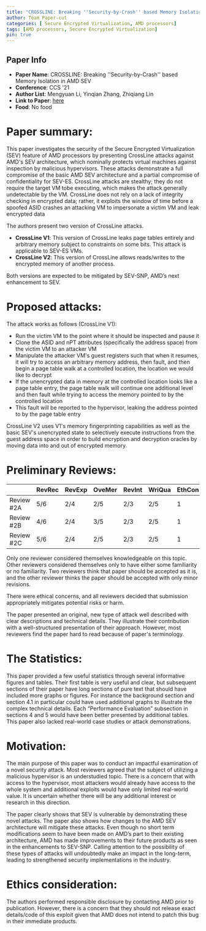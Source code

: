 ```yaml
---
title: "CROSSLINE: Breaking ''Security-by-Crash'' based Memory Isolation in AMD SEV"
author: Team Paper-cut
categories: [ Secure Encrypted Virtualization, AMD processors]
tags: [AMD processors, Secure Encrypted Virtualization]
pin: true
---
```


## Paper Info
- **Paper Name**: CROSSLINE: Breaking ''Security-by-Crash'' based Memory Isolation in AMD SEV
- **Conference**: CCS '21
- **Author List**: Mengyuan Li, Yinqian Zhang, Zhiqiang Lin
- **Link to Paper**: [here](https://arxiv.org/pdf/2008.00146.pdf)
- **Food**: No food



# Paper summary: 

This paper investigates the security of the Secure Encrypted Virtualization (SEV) feature of AMD processors by presenting CrossLine attacks against AMD's SEV architecture, which nominally protects virtual machines against inspection by malicious hypervisors.  These attacks demonstrate a full compromise of the basic AMD SEV architecture and a partial compromise of confidentiality for SEV-ES. CrossLine attacks are stealthy; they do not require the target VM tobe executing, which makes the attack generally undetectable by the VM. CrossLine does not rely on a lack of integrity checking in encrypted data; rather, it exploits the window of time before a spoofed ASID crashes an attacking VM to impersonate a victim VM and leak encrypted data

The authors present two version of CrossLine attacks.  

- **CrossLine V1**: This version of CrossLine leaks page tables entirely and arbitrary memory subject to constraints on some bits. This attack is applicable to SEV-ES VMs.
- **CrossLine V2**: This version of CrossLine allows reads/writes to the encrypted memory of another process.

Both versions are expected to be mitigated by SEV-SNP, AMD’s next enhancement to SEV. 

# Proposed attacks: 
 
The attack works as follows (CrossLine V1):

- Run the victim VM to the point where it should be inspected and pause it
- Clone the ASID and nPT attributes (specifically the address space) from the victim VM to an attacker VM
- Manipulate the attacker VM's guest registers such that when it resumes, it will try to access an arbitrary memory address, then fault, and then begin a page table walk at a controlled location, the location we would like to decrypt
- If the unencrypted data in memory at the controlled location looks like a page table entry, the page table walk will continue one additional level and then fault while trying to access the memory pointed to by the controlled location
- This fault will be reported to the hypervisor, leaking the address pointed to by the page table entry 

CrossLine V2 uses V1's memory fingerprinting capabilities as well as the basic SEV's unencrypted state to selectively execute instructions from the guest address space in order to build encryption and decryption oracles by moving data into and out of encrypted memory.

# Preliminary Reviews: 

|              | RevRec | RevExp | OveMer | RevInt | WriQua | EthCon |
| ---------  | --- | --- | --- | --- | --- | --- |
| Review #2A | 5/6 | 2/4 | 2/5 | 2/3 | 2/5 | 1 |
| Review #2B | 4/6 | 2/4 | 3/5 | 2/3 | 2/5 | 1 |
| Review #2C | 5/6 | 2/4 | 2/5 | 2/3 | 2/5 | 1 |

Only one reviewer considered themselves knowledgeable on this topic. Other reviewers considered themselves only to have either some familiarity or no familiarity. Two reviewers think that paper should be accepted as it is, and the other reviewer thinks the paper should be accepted with only minor revisions.  

There were ethical concerns, and all reviewers decided that submission appropriately mitigates potential risks or harm.

The paper presented an original, new type of attack well described with clear descriptions and technical details. They illustrate their contribution with a well-structured presentation of their approach.  However, most reviewers find the paper hard to read because of paper's terminology. 

# The Statistics: 

This paper provided a few useful statistics through several informative figures and tables. Their first table is very useful and clear, but subsequent sections of their paper have long sections of pure text that should have included more graphs or figures. For instance the background section and section 4.1 in particular could have used additional graphs to illustrate the complex technical details. Each “Performance Evaluation” subsection in sections 4 and 5 would have been better presented by additional tables.  This paper also lacked real-world case studies or attack demonstrations. 

# Motivation: 

The main purpose of this paper was to conduct an impactful examination of a novel security attack. Most reviewers agreed that the subject of utilizing a malicious hypervisor is an understudied topic.  There is a concern that with access to the hypervisor, most attackers would already have access to the whole system and additional exploits would have only limited real-world value. It is uncertain whether there will be any additional interest or research in this direction.

The paper clearly shows that SEV is vulnerable by demonstrating these novel attacks.  The paper also shows how changes to the AMD SEV architecture will mitigate these attacks.  Even though no short term modifications seem to have been made on AMD’s part to their existing architecture, AMD has made improvements to their future products as seen in the enhancements to SEV-SNP. Calling attention to the possibility of these types of attacks will undoubtedly make an impact in the long-term, leading to strengthened security implementations in the industry.

# Ethics consideration:

The authors performed responsible disclosure by contacting AMD prior to publication.  However, there is a concern that they should not release exact details/code of this exploit given that AMD does not intend to patch this bug in their immediate products.

